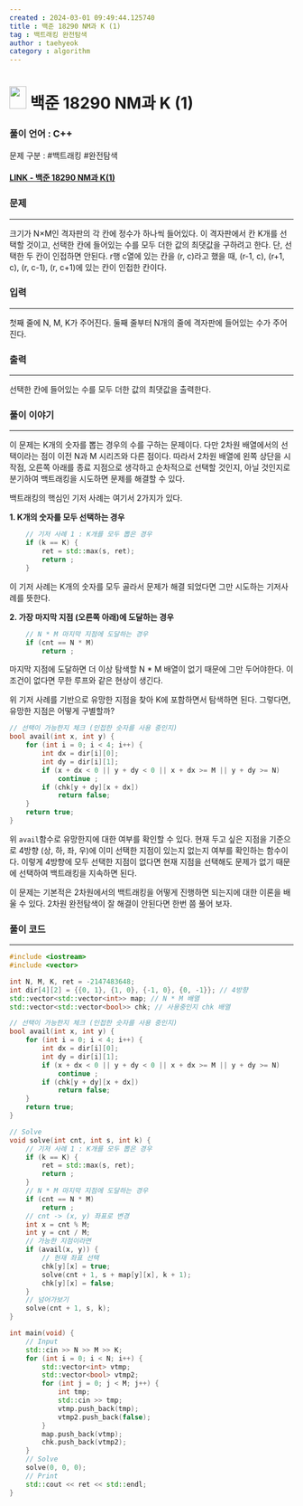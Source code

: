 ```yaml
---
created : 2024-03-01 09:49:44.125740
title : 백준 18290 NM과 K (1)
tag : 백트래킹 완전탐색
author : taehyeok
category : algorithm
---
```

# <img src="https://d2gd6pc034wcta.cloudfront.net/tier/10.svg" width="30" height="40"> 백준 18290 NM과 K (1)


### 풀이 언어 : C++

문제 구분 : #백트래킹 #완전탐색
#### [LINK - 백준 18290 NM과 K(1)](https://www.acmicpc.net/problem/18290)

### 문제

<hr>


크기가 N×M인 격자판의 각 칸에 정수가 하나씩 들어있다. 이 격자판에서 칸 K개를 선택할 것이고, 선택한 칸에 들어있는 수를 모두 더한 값의 최댓값을 구하려고 한다. 단, 선택한 두 칸이 인접하면 안된다. r행 c열에 있는 칸을 (r, c)라고 했을 때, (r-1, c), (r+1, c), (r, c-1), (r, c+1)에 있는 칸이 인접한 칸이다.

### 입력

<hr>


첫째 줄에 N, M, K가 주어진다. 둘째 줄부터 N개의 줄에 격자판에 들어있는 수가 주어진다.
### 출력

<hr>


선택한 칸에 들어있는 수를 모두 더한 값의 최댓값을 출력한다.
### 풀이 이야기

<hr>


이 문제는 K개의 숫자를 뽑는 경우의 수를 구하는 문제이다. 다만 2차원 배열에서의 선택이라는 점이 이전 N과 M 시리즈와 다른 점이다. 따라서 2차원 배열에 왼쪽 상단을 시작점, 오른쪽 아래를 종료 지점으로 생각하고 순차적으로 선택할 것인지, 아닐 것인지로 분기하여 백트래킹을 시도하면 문제를 해결할 수 있다.

백트래킹의 핵심인 기저 사례는 여기서 2가지가 있다.

**1. K개의 숫자를 모두 선택하는 경우**
```c++
    // 기저 사례 1 : K개를 모두 뽑은 경우
    if (k == K) {
        ret = std::max(s, ret);
        return ;
    }
```
이 기저 사례는 K개의 숫자를 모두 골라서 문제가 해결 되었다면 그만 시도하는 기저사례를 뜻한다.

**2. 가장 마지막 지점 (오른쪽 아래)에 도달하는 경우**
```c++
    // N * M 마지막 지점에 도달하는 경우
    if (cnt == N * M)
        return ;
```
마지막 지점에 도달하면 더 이상 탐색할 N * M 배열이 없기 때문에 그만 두어야한다. 이 조건이 없다면 무한 루프와 같은 현상이 생긴다.

위 기저 사례를 기반으로 유망한 지점을 찾아 K에 포함하면서 탐색하면 된다. 그렇다면, 유망한 지점은 어떻게 구별할까?
```c++
// 선택이 가능한지 체크 (인접한 숫자를 사용 중인지)
bool avail(int x, int y) {
    for (int i = 0; i < 4; i++) {
        int dx = dir[i][0];
        int dy = dir[i][1];
        if (x + dx < 0 || y + dy < 0 || x + dx >= M || y + dy >= N)
            continue ;
        if (chk[y + dy][x + dx])
            return false;
    }
    return true;
}
```
위 `avail`함수로 유망한지에 대한 여부를 확인할 수 있다. 현재 두고 싶은 지점을 기준으로 4방향 (상, 하, 좌, 우)에 이미 선택한 지점이 있는지 없는지 여부를 확인하는 함수이다. 이렇게 4방향에 모두 선택한 지점이 없다면 현재 지점을 선택해도 문제가 없기 때문에 선택하여 백트래킹을 지속하면 된다.

이 문제는 기본적은 2차원에서의 백트래킹을 어떻게 진행하면 되는지에 대한 이론을 배울 수 있다. 2차원 완전탐색이 잘 해결이 안된다면 한번 쯤 풀어 보자.

### 풀이 코드

<hr>


``` c++
#include <iostream>
#include <vector>

int N, M, K, ret = -2147483648;
int dir[4][2] = {{0, 1}, {1, 0}, {-1, 0}, {0, -1}}; // 4방향
std::vector<std::vector<int>> map; // N * M 배열
std::vector<std::vector<bool>> chk; // 사용중인지 chk 배열

// 선택이 가능한지 체크 (인접한 숫자를 사용 중인지)
bool avail(int x, int y) {
    for (int i = 0; i < 4; i++) {
        int dx = dir[i][0];
        int dy = dir[i][1];
        if (x + dx < 0 || y + dy < 0 || x + dx >= M || y + dy >= N)
            continue ;
        if (chk[y + dy][x + dx])
            return false;
    }
    return true;
}

// Solve
void solve(int cnt, int s, int k) {
    // 기저 사례 1 : K개를 모두 뽑은 경우
    if (k == K) {
        ret = std::max(s, ret);
        return ;
    }
    // N * M 마지막 지점에 도달하는 경우
    if (cnt == N * M)
        return ;
    // cnt -> (x, y) 좌표로 변경
    int x = cnt % M;
    int y = cnt / M;
    // 가능한 지점이라면
    if (avail(x, y)) {
        // 현재 좌표 선택
        chk[y][x] = true;
        solve(cnt + 1, s + map[y][x], k + 1);
        chk[y][x] = false;
    }
    // 넘어가보기
    solve(cnt + 1, s, k);
}

int main(void) {
    // Input
    std::cin >> N >> M >> K;
    for (int i = 0; i < N; i++) {
        std::vector<int> vtmp;
        std::vector<bool> vtmp2;
        for (int j = 0; j < M; j++) {
            int tmp;
            std::cin >> tmp;
            vtmp.push_back(tmp);
            vtmp2.push_back(false);
        }
        map.push_back(vtmp);
        chk.push_back(vtmp2);
    }
    // Solve
    solve(0, 0, 0);
    // Print
    std::cout << ret << std::endl;
}
```
